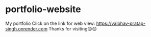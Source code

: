 # portfolio-website
My portfolio
Click on the link for web view: https://vaibhav-pratap-singh.onrender.com
Thanks for visiting😊😊